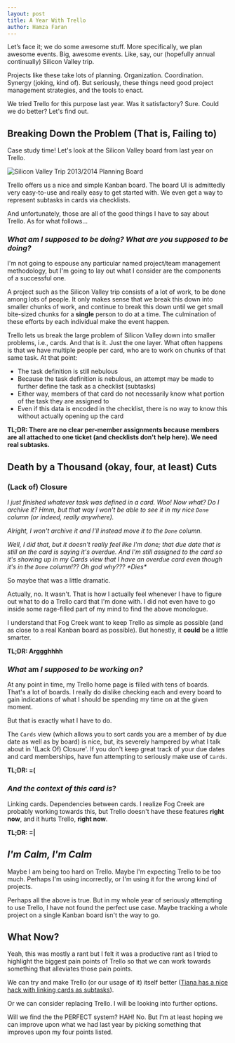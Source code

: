 ```yaml
---
layout: post
title: A Year With Trello
author: Hamza Faran
---
```


Let’s face it; we do some awesome stuff. More specifically, we plan awesome events. Big, awesome events. Like, say, our (hopefully annual continually) Silicon Valley trip.

Projects like these take lots of planning. Organization. Coordination. Synergy (joking, kind of). But seriously, these things need good project management strategies, and the tools to enact.

We tried Trello for this purpose last year. Was it satisfactory? Sure. Could we do better? Let's find out.

## Breaking Down the Problem (That is, Failing to)

Case study time! Let's look at the Silicon Valley board from last year on Trello.

![Silicon Valley Trip 2013/2014 Planning Board](https://gist.githubusercontent.com/hfaran/e0a9a1d8b9978bbb1414/raw/dc7c2c596a8ec3154f26b11f0ed8bf964aca9d71/si_valley_board.png)

Trello offers us a nice and simple Kanban board. The board UI is admittedly very easy-to-use and really easy to get started with. We even get a way to represent subtasks in cards via checklists.

And unfortunately, those are all of the good things I have to say about Trello. As for what follows...

### *What am I supposed to be doing? What are you supposed to be doing?*

I'm not going to espouse any particular named project/team management methodology, but I'm going to lay out what I consider are the components of a successful one.

A project such as the Silicon Valley trip consists of a lot of work, to be done among lots of people. It only makes sense that we break this down into smaller chunks of work, and continue to break this down until we get small bite-sized chunks for a **single** person to do at a time. The culmination of these efforts by each individual make the event happen.

Trello lets us break the large problem of Silicon Valley down into smaller problems, i.e., cards. And that is it. Just the one layer. What often happens is that we have multiple people per card, who are to work on chunks of that same task. At that point:

* The task definition is still nebulous
* Because the task definition is nebulous, an attempt may be made to further define the task as a checklist (subtasks)
* Either way, members of that card do not necessarily know what portion of the task they are assigned to
* Even if this data is encoded in the checklist, there is no way to know this without actually opening up the card

**TL;DR: There are no clear per-member assignments because members are all attached to one ticket (and checklists don't help here). We need real subtasks.**

## Death by a Thousand (okay, four, at least) Cuts

### (Lack of) Closure

*I just finished whatever task was defined in a card. Woo! Now what? Do I archive it? Hmm, but that way I won't be able to see it in my nice `Done` column (or indeed, really anywhere).*

*Alright, I won't archive it and I'll instead move it to the `Done` column.*

*Well, I did that, but it doesn't really feel like I'm done; that due date that is still on the card is saying it's overdue. And I'm still assigned to the card so it's showing up in my Cards view that I
have an overdue card even though it's in the `Done` column!?? Oh god why??? \*Dies\**

So maybe that was a little dramatic.

Actually, no. It wasn't. That is how I actually feel whenever I have to figure out what to do a Trello card that I'm done with. I did not even have to go inside some rage-filled part of my mind to find the above monologue.

I understand that Fog Creek want to keep Trello as simple as possible (and as close to a real Kanban board as possible). But honestly, it **could** be a little smarter.

**TL;DR: Arggghhhh**

### *What* **am** *I supposed to be working on?*

At any point in time, my Trello home page is filled with tens of boards. That's a lot of boards. I really do dislike checking each and every board to gain indications of what I should be spending my time on at the given moment.

But that is exactly what I have to do.

The `Cards` view (which allows you to sort cards you are a member of by due date as well as by board) is nice, but, its severely hampered by what I talk about in '(Lack Of) Closure'. If you don't keep great track of your due dates and card memberships, have fun attempting to seriously make use of `Cards`.

**TL;DR: =\(**

### *And the context of this card is*?

Linking cards. Dependencies between cards. I realize Fog Creek are probably working towards this, but Trello doesn't have these features **right now**, and it hurts Trello, **right now**.

**TL;DR: =\|**

## *I'm Calm, I'm Calm*

Maybe I am being too hard on Trello. Maybe I'm expecting Trello to be too much. Perhaps I'm using incorrectly, or I'm using it for the wrong kind of projects.

Perhaps all the above is true. But in my whole year of seriously attempting to use Trello, I have not found the perfect use case. Maybe tracking a whole project on a single Kanban board isn't the way to go.

## What Now?

Yeah, this was mostly a rant but I felt it was a productive rant as I tried to highlight the biggest pain points of Trello so that we can work towards something that alleviates those pain points.

We can try and make Trello (or our usage of it) itself better ([Tiana has a nice hack with linking cards as subtasks](https://trello.com/b/Ros7vhiz/may-roadmap-spm1)).

Or we can consider replacing Trello. I will be looking into further options.

Will we find the the PERFECT system? HAH! No. But I'm at least hoping we can improve upon what we had last year by picking something that improves upon my four points listed.

